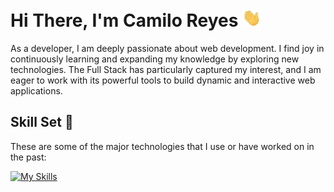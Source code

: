 <h1>Hi There, I'm Camilo Reyes <img  src="https://raw.githubusercontent.com/ABSphreak/ABSphreak/master/gifs/Hi.gif" width="30px"></h1>

As a  developer, I am deeply passionate about web development. I find joy in continuously learning and expanding my knowledge by exploring new technologies. The Full Stack has particularly captured my interest, and I am eager to work with its powerful tools to build dynamic and interactive web applications. 

## Skill Set :muscle:

These are some of the major technologies that I use or have worked on in the past:


[![My Skills](https://skillicons.dev/icons?i=js,html,css,aws,azure,docker,express,git,java,mongodb,mysql,nodejs,postman,py,react)](https://skillicons.dev)
